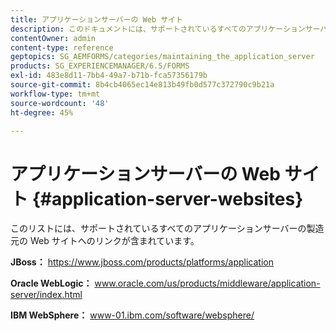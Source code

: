 ```yaml
---
title: アプリケーションサーバーの Web サイト
description: このドキュメントには、サポートされているすべてのアプリケーションサーバーの製造元の Web サイトへのリンクが含まれています。
contentOwner: admin
content-type: reference
geptopics: SG_AEMFORMS/categories/maintaining_the_application_server
products: SG_EXPERIENCEMANAGER/6.5/FORMS
exl-id: 483e8d11-7bb4-49a7-b71b-fca57356179b
source-git-commit: 8b4cb4065ec14e813b49fb0d577c372790c9b21a
workflow-type: tm+mt
source-wordcount: '48'
ht-degree: 45%

---
```


# アプリケーションサーバーの Web サイト {#application-server-websites}

このリストには、サポートされているすべてのアプリケーションサーバーの製造元の Web サイトへのリンクが含まれています。

**JBoss：** https://www.jboss.com/products/platforms/application

**Oracle WebLogic：** www.oracle.com/us/products/middleware/application-server/index.html

**IBM WebSphere：** www-01.ibm.com/software/websphere/

